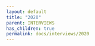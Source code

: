 ```yaml
---
layout: default
title: "2020"
parent: INTERVIEWS
has_children: true
permalink: docs/interviews/2020
---
```



